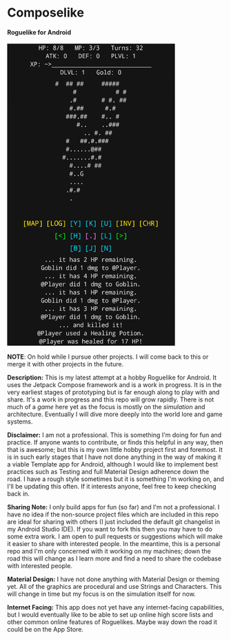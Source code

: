 # Composelike
#### Roguelike for Android

![Gameplay Image](githubImages/gameplayImage_20211016.png)

**NOTE**: On hold while I pursue other projects. I will come back to this or merge it with other projects in the future.

**Description:** This is my latest attempt at a hobby Roguelike for Android. It uses the Jetpack Compose framework and is a work in progress. It is in the very earliest stages of prototyping but is far enough along to play with and share. It's a work in progress and this repo will grow rapidly. There is not much of a *game* here yet as the focus is mostly on the *simulation* and architecture. Eventually I will dive more deeply into the world lore and game systems.

**Disclaimer:** I am not a professional. This is something I'm doing for fun and practice. If anyone wants to contribute, or finds this helpful in any way, then that is awesome; but this is my own little hobby project first and foremost. It is in such early stages that I have not done anything in the way of making it a viable Template app for Android, although I would like to implement best practices such as Testing and full Material Design adherence down the road. I have a rough style sometimes but it is something I'm working on, and I'll be updating this often. If it interests anyone, feel free to keep checking back in.

**Sharing Note:** I only build apps for fun (so far) and I'm not a professional. I have no idea if the non-source project files which are included in this repo are ideal for sharing with others (I just included the default git changelist in my Android Studio IDE). If you want to fork this then you may have to do some extra work. I am open to pull requests or suggestions which will make it easier to share with interested people. In the meantime, this is a personal repo and I'm only concerned with it working on my machines; down the road this will change as I learn more and find a need to share the codebase with interested people.

**Material Design:** I have not done anything with Material Design or theming yet. All of the graphics are procedural and use Strings and Characters. This will change in time but my focus is on the simulation itself for now.

**Internet Facing:** This app does not yet have any internet-facing capabilities, but I would eventually like to be able to set up online high score lists and other common online features of Roguelikes. Maybe way down the road it could be on the App Store.
